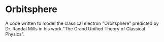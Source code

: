 # Orbitsphere

A code written to model the classical electron "Orbitsphere" predicted by Dr. Randal Mills in his work "The Grand Unified Theory of Classical Physics". 

